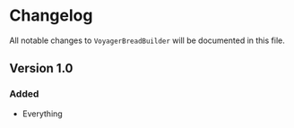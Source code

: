 # Changelog

All notable changes to `VoyagerBreadBuilder` will be documented in this file.

## Version 1.0

### Added
- Everything
